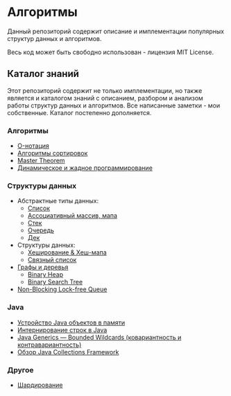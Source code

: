 # Алгоритмы

Данный репозиторий содержит описание и имплементации популярных структур данных и алгоритмов.

Весь код может быть свободно использован - лицензия MIT License.

## Каталог знаний

Этот репозиторий содержит не только имплементации, но также является и каталогом знаний с описанием, разбором и анализом
работы структур данных и алгоритмов. Все написанные заметки - мои собственные. Каталог постепенно дополняется.

### Алгоритмы

- [O-нотация](doc/algorithms/O-notation.MD)
- [Алгоритмы сортировок](doc/algorithms/Sort.MD)
- [Master Theorem](doc/algorithms/MasterTheorem.MD)
- [Динамическое и жадное программирование](doc/algorithms/Dynamic&Greedy_Programming.MD)

### Структуры данных

- Абстрактные типы данных:
  - [Список](doc/collections/adt/List.MD)
  - [Ассоциативный массив, мапа](doc/collections/adt/Map.MD)
  - [Стек](doc/collections/adt/Stack.MD)
  - [Очередь](doc/collections/adt/Queue.MD)
  - [Дек](doc/collections/adt/Deque.MD)
- Структуры данных:
  - [Хеширование & Хеш-мапа](doc/collections/HashMap.MD)
  - [Связный список](doc/collections/LinkedList.MD)
- [Графы и деревья](doc/collections/Graphs&Trees.MD)
  - [Binary Heap](doc/collections/Graphs&Trees.MD#бинарная-куча-binary-heap)
  - [Binary Search Tree](doc/collections/Graphs&Trees.MD#бинарное-дерево-поиска-bst)
- [Non-Blocking Lock-free Queue](doc/collections/concurrent/LockFreeQueue.MD)

### Java

- [Устройство Java объектов в памяти](doc/java/JavaObjectInternal.MD)
- [Интернирование строк в Java](doc/java/JavaStringIntern.MD)
- [Java Generics — Bounded Wildcards (ковариантность и контравариантность)](doc/java/JavaTypeVariance.MD)
- [Обзор Java Collections Framework](doc/java/JavaCollectionsFrameworkOverview.MD)

### Другое

- [Шардирование](doc/Sharding.MD)
